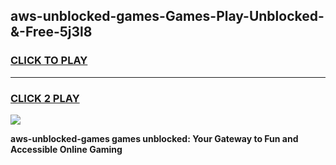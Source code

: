 
## aws-unblocked-games-Games-Play-Unblocked-&-Free-5j3l8
<h3>
<a href="https://premium76.site?title=aws-unblocked-games&ref=24A">CLICK TO PLAY</a></h3>
<hr>

<h3>
<a href="https://premium76.site?title=aws-unblocked-games&ref=24A">CLICK 2 PLAY</a>
  
</h3>

<a href="https://premium76.site?title=aws-unblocked-games&ref=24A"><img src="https://clearcache.store/games.png"></a>


**aws-unblocked-games games unblocked: Your Gateway to Fun and Accessible Online Gaming**
